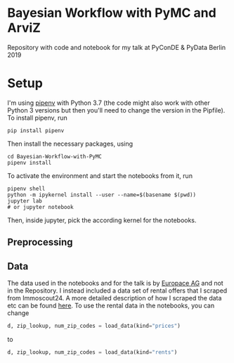 # Bayesian Workflow with PyMC and ArviZ

Repository with code and notebook for my talk at PyConDE &amp; PyData Berlin 2019




# Setup


I'm using [pipenv](http://docs.pipenv.org/en/latest/install/#installing-pipenv) with Python 3.7 (the code might also work with other Python 3 versions but then you'll need to change the version in the Pipfile).
To install pipenv, run
```
pip install pipenv
```
Then install the necessary packages, using
```
cd Bayesian-Workflow-with-PyMC
pipenv install
```
To activate the environment and start the notebooks from it, run
```
pipenv shell
python -m ipykernel install --user --name=$(basename $(pwd))
jupyter lab
# or jupyter notebook
```
Then, inside jupyter, pick the according kernel for the notebooks.

## Preprocessing


## Data
The data used in the notebooks and for the talk is by [Europace AG](www.europace.de) and not in the Repository. I instead included a data set of rental offers that I scraped from Immoscout24. A more detailed description of how I scraped the data etc can be found [here](https://www.kaggle.com/corrieaar/apartment-rental-offers-in-germany).
To use the rental data in the notebooks, you can change 
```python
d, zip_lookup, num_zip_codes = load_data(kind="prices")   
```
to 
```python
d, zip_lookup, num_zip_codes = load_data(kind="rents")
```
